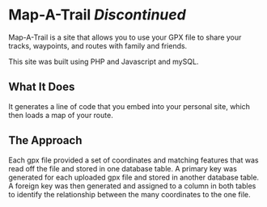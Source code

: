 # Map-A-Trail *Discontinued*

Map-A-Trail is a site that allows you to use your GPX file to share your tracks, waypoints, and routes with family and friends.

This site was built using PHP and Javascript and mySQL.


## What It Does
It generates a line of code that you embed into your personal site, which then loads a map of your route.


## The Approach
Each gpx file provided a set of coordinates and matching features that was read off the file and stored in one database table.
A primary key was generated for each uploaded gpx file and stored in another database table.
A foreign key was then generated and assigned to a column in both tables to identify the relationship between the many coordinates to the one file.

